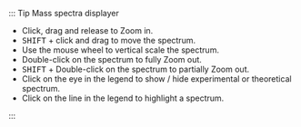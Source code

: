 ::: Tip Mass spectra displayer

- Click, drag and release to Zoom in.
- <kbd>SHIFT</kbd> + click and drag to move the spectrum.
- Use the mouse wheel to vertical scale the spectrum.
- Double-click on the spectrum to fully Zoom out.
- <kbd>SHIFT</kbd> + Double-click on the spectrum to partially Zoom out.
- Click on the eye in the legend to show / hide experimental or theoretical spectrum.
- Click on the line in the legend to highlight a spectrum.

:::
